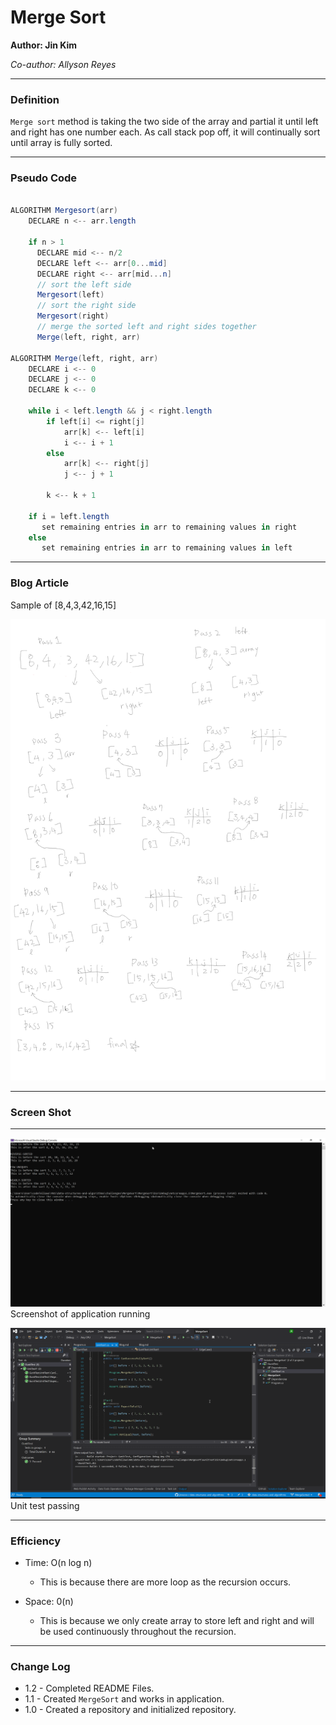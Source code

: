 # **Merge Sort**

**Author: Jin Kim**

*Co-author: Allyson Reyes*

---

### Definition

`Merge sort` method is taking the two side of the array and partial it until left and right has one number each. As call stack pop off, it will continually sort until array is fully sorted.

---

### Pseudo Code

```cs

ALGORITHM Mergesort(arr)
    DECLARE n <-- arr.length
           
    if n > 1
      DECLARE mid <-- n/2
      DECLARE left <-- arr[0...mid]
      DECLARE right <-- arr[mid...n]
      // sort the left side
      Mergesort(left)
      // sort the right side
      Mergesort(right)
      // merge the sorted left and right sides together
      Merge(left, right, arr)

ALGORITHM Merge(left, right, arr)
    DECLARE i <-- 0
    DECLARE j <-- 0
    DECLARE k <-- 0

    while i < left.length && j < right.length
        if left[i] <= right[j]
            arr[k] <-- left[i]
            i <-- i + 1
        else
            arr[k] <-- right[j]
            j <-- j + 1
            
        k <-- k + 1

    if i = left.length
       set remaining entries in arr to remaining values in right
    else
       set remaining entries in arr to remaining values in left
```

---


### Blog Article
Sample of [8,4,3,42,16,15]
 
![Blog](../../assets/MergeSort/whiteboard.png)



---

### Screen Shot
---
![Application Demo](../../assets/MergeSort/Application.png)
Screenshot of application running

![Unit Test](../../assets/MergeSort/unittest.png)
Unit test passing

---

### Efficiency

- Time: O(n log n)
  - This is because there are more loop as the recursion occurs.

- Space: 0(n)
  - This is because we only create array to store left and right and will be used continuously throughout the recursion.


---
### Change Log
- 1.2 - Completed README Files.   
- 1.1 - Created `MergeSort` and works in application.
- 1.0 - Created a repository and initialized repository.

